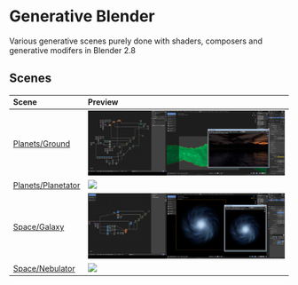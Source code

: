 # Generative Blender

Various generative scenes purely done with shaders, composers and generative modifers in Blender 2.8

## Scenes
 
| Scene | Preview |
| :----- | :------ |
| [Planets/Ground](https://github.com/Rideu/generative-blender/tree/master/Planets/Ground) | ![](Planets/Ground/tuts_gs.png) |
| [Planets/Planetator](https://github.com/Rideu/generative-blender/tree/master/Planets/Planetator) | ![](Planets/Planetator/tuts_gen.png) |
| [Space/Galaxy](https://github.com/Rideu/generative-blender/tree/master/Space/Galaxy) | ![](Space/Galaxy/tuts_gal.png) |
| [Space/Nebulator](https://github.com/Rideu/generative-blender/tree/master/Space/Nebulator) | ![](Space/Nebulator/tuts_n.png) |